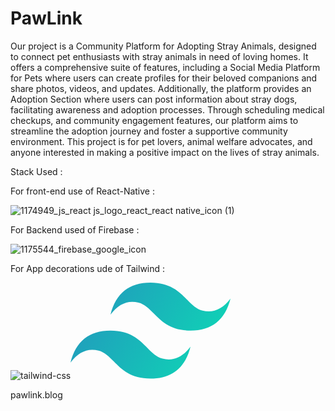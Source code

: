 # PawLink

Our project is a Community Platform for Adopting Stray Animals, designed to connect pet enthusiasts with stray animals in need of loving homes. It offers a comprehensive suite of features, including a Social Media Platform for Pets where users can create profiles for their beloved companions and share photos, videos, and updates. Additionally, the platform provides an Adoption Section where users can post information about stray dogs, facilitating awareness and adoption processes. Through scheduling medical checkups, and community engagement features, our platform aims to streamline the adoption journey and foster a supportive community environment. This project is for pet lovers, animal welfare advocates, and anyone interested in making a positive impact on the lives of stray animals.


Stack Used :

For front-end use of React-Native :

![1174949_js_react js_logo_react_react native_icon (1)](https://github.com/ThisaraSandeepa/pawlink/assets/125296645/dac58f3e-5fd6-4bc3-96b9-47b59e870865)


For Backend used of Firebase :


![1175544_firebase_google_icon](https://github.com/ThisaraSandeepa/pawlink/assets/125296645/8ba67c3d-6257-4012-bf92-ecfe2e9a3965)

For App decorations ude of Tailwind :

![tailwind-css](https://github.com/ThisaraSandeepa/pawlink/assets/125296645/f24b82bf-02e6-450c-9755-c50f82bd0295)<svg height="154" preserveAspectRatio="xMidYMid" viewBox="0 0 256 154" width="256" xmlns="http://www.w3.org/2000/svg" xmlns:xlink="http://www.w3.org/1999/xlink"><linearGradient id="a" x1="-2.777778%" x2="100%" y1="32%" y2="67.555556%"><stop offset="0" stop-color="#2298bd"/><stop offset="1" stop-color="#0ed7b5"/></linearGradient><path d="m128 0c-34.1333333 0-55.4666667 17.0666667-64 51.2 12.8-17.0666667 27.7333333-23.4666667 44.8-19.2 9.737481 2.4343704 16.697363 9.4985481 24.401067 17.3184 12.549689 12.7383704 27.07437 27.4816 58.798933 27.4816 34.133333 0 55.466667-17.0666667 64-51.2-12.8 17.0666667-27.733333 23.4666667-44.8 19.2-9.737481-2.4343704-16.697363-9.4985481-24.401067-17.3184-12.549689-12.7383704-27.07437-27.4816-58.798933-27.4816zm-64 76.8c-34.1333333 0-55.46666667 17.0666667-64 51.2 12.8-17.066667 27.7333333-23.466667 44.8-19.2 9.7374815 2.43437 16.697363 9.498548 24.4010667 17.3184 12.5496889 12.73837 27.0743703 27.4816 58.7989333 27.4816 34.133333 0 55.466667-17.066667 64-51.2-12.8 17.066667-27.733333 23.466667-44.8 19.2-9.737481-2.43437-16.697363-9.498548-24.401067-17.3184-12.549689-12.7383704-27.07437-27.4816-58.798933-27.4816z" fill="url(#a)"/></svg>


pawlink.blog
